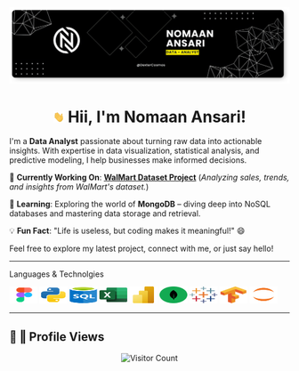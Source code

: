 
<div>
 <img src='./images/banner.png' alt=banner>
<div>

<h1 align="center">
 <img src="https://raw.githubusercontent.com/ABSphreak/ABSphreak/master/gifs/Hi.gif"width="20px">
 </a> Hii, I'm Nomaan Ansari!
</h1>


I'm a **Data Analyst** passionate about turning raw data into actionable insights. With expertise in data visualization, statistical analysis, and predictive modeling, I help businesses make informed decisions.


🔭 **Currently Working On**: [**WalMart Dataset Project**](https://github.com/DexterCosmos/WalMart_DB)  (_Analyzing sales, trends, and insights from WalMart's dataset._)

🌱 **Learning**: Exploring the world of **MongoDB** – diving deep into NoSQL databases and mastering data storage and retrieval.

💡 **Fun Fact**: "Life is useless, but coding makes it meaningful!" 😄


Feel free to explore my latest project, connect with me, or just say hello!

---

Languages & Technolgies

<p align="left">
  <img src="./images/SVG/Figma.svg" alt="Figma" width="50" height="30">
  <img src="./images/SVG/Python.svg" alt="Python" width="50" height="30">
  <img src="./images/SVG/SQL.svg" alt="SQL" width="50" height="30">
  <img src="./images/SVG/Excel.svg" alt="Excel" width="50" height="30">
  <img src="./images/SVG/Power BI.svg" alt="Power BI" width="50" height="30">
  <img src="./images/SVG/mongoDB.svg" alt="MongoDB" width="50" height="30">
  <img src="./images/SVG/Tableau.svg" alt="Tableau" width="50" height="30">
  <img src="./images/SVG/Tensorflow.svg" alt="Tensorflow" width="50" height="30">
  <img src="./images/SVG/Jupyter notebook.svg" alt="JN" width="50" height="30">
</p>

---

## 👀 ‖ Profile Views

<div align="center">
  <img src="https://profile-counter.glitch.me/YOUR_GITHUB_USERNAME/count.svg" alt="Visitor Count" />
</div>